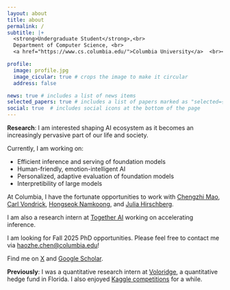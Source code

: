 ```yaml
---
layout: about
title: about
permalink: /
subtitle: |+
  <strong>Undergraduate Student</strong>,<br>
  Department of Computer Science, <br>
  <a href="https://www.cs.columbia.edu/">Columbia University</a>  <br><br>

profile:
  image: profile.jpg
  image_cicular: true # crops the image to make it circular
  address: false

news: true # includes a list of news items
selected_papers: true # includes a list of papers marked as "selected={true}"
social: true  # includes social icons at the bottom of the page
---
```


**Research**: I am interested shaping AI ecosystem as it becomes an increasingly pervasive part of our life and society. 

Currently, I am working on:
- Efficient inference and serving of foundation models
- Human-friendly, emotion-intelligent AI
- Personalized, adaptive evaluation of foundation models
- Interpretibility of large models

At Columbia, I have the fortunate opportunities to work with [Chengzhi Mao](http://www.cs.columbia.edu/~mcz/), [Carl Vondrick](https://www.cs.columbia.edu/~vondrick/), [Hongseok Namkoong](https://hsnamkoong.github.io/), and [Julia Hirschberg](http://www.cs.columbia.edu/~julia/).

I am also a research intern at [Together AI](https://www.together.ai/) working on accelerating inference.

I am looking for Fall 2025 PhD opportunities. Please feel free to contact me via [haozhe.chen@columbia.edu](mailto:haozhe.chen@columbia.edu)!

Find me on [X](https://x.com/tonychenxyz) and [Google Scholar](https://scholar.google.com/citations?user=qIy1aRQAAAAJ&hl=en).


**Previously**: I was a quantitative research intern at [Voloridge](https://www.voloridge.com/), a quantitative hedge fund in Florida. I also enjoyed [Kaggle competitions](https://www.kaggle.com/tonychenxyz) for a while.